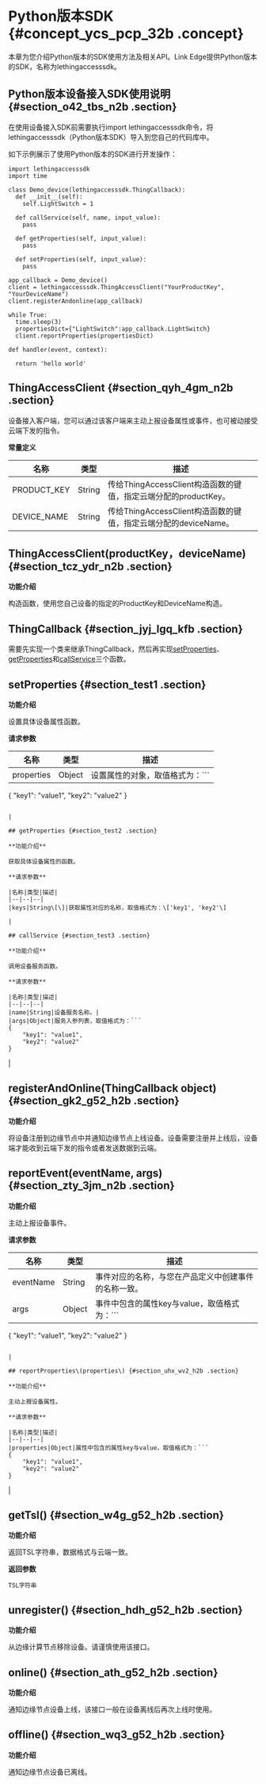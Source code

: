 # Python版本SDK {#concept_ycs_pcp_32b .concept}

本章为您介绍Python版本的SDK使用方法及相关API。Link Edge提供Python版本的SDK，名称为lethingaccesssdk。

## Python版本设备接入SDK使用说明 {#section_o42_tbs_n2b .section}

在使用设备接入SDK前需要执行import lethingaccesssdk命令，将lethingaccesssdk（Python版本SDK）导入到您自己的代码库中。

如下示例展示了使用Python版本的SDK进行开发操作：

```
import lethingaccesssdk
import time

class Demo_device(lethingaccesssdk.ThingCallback):
  def __init__(self):
    self.LightSwitch = 1

  def callService(self, name, input_value):
    pass

  def getProperties(self, input_value):
    pass

  def setProperties(self, input_value):
    pass

app_callback = Demo_device()
client = lethingaccesssdk.ThingAccessClient("YourProductKey", "YourDeviceName")
client.registerAndonline(app_callback)

while True:
  time.sleep(3)
  propertiesDict={"LightSwitch":app_callback.LightSwitch}
  client.reportProperties(propertiesDict)

def handler(event, context):
  
  return 'hello world'
```

## ThingAccessClient {#section_qyh_4gm_n2b .section}

设备接入客户端，您可以通过该客户端来主动上报设备属性或事件，也可被动接受云端下发的指令。

**常量定义**

|名称|类型|描述|
|--|--|--|
|PRODUCT\_KEY|String|传给ThingAccessClient构造函数的键值，指定云端分配的productKey。|
|DEVICE\_NAME|String|传给ThingAccessClient构造函数的键值，指定云端分配的deviceName。|

## ThingAccessClient\(productKey，deviceName\) {#section_tcz_ydr_n2b .section}

**功能介绍**

构造函数，使用您自己设备的指定的ProductKey和DeviceName构造。

## ThingCallback {#section_jyj_lgq_kfb .section}

需要先实现一个类来继承ThingCallback，然后再实现[setProperties](#)、[getProperties](#)和[callService](#)三个函数。

## setProperties {#section_test1 .section}

**功能介绍**

设置具体设备属性函数。

**请求参数**

|名称|类型|描述|
|--|--|--|
|properties|Object|设置属性的对象，取值格式为：```
{
    "key1": "value1", 
    "key2": "value2"
}
```

|

## getProperties {#section_test2 .section}

**功能介绍**

获取具体设备属性的函数。

**请求参数**

|名称|类型|描述|
|--|--|--|
|keys|String\[\]|获取属性对应的名称，取值格式为：\['key1', 'key2'\]

|

## callService {#section_test3 .section}

**功能介绍**

调用设备服务函数。

**请求参数**

|名称|类型|描述|
|--|--|--|
|name|String|设备服务名称。|
|args|Object|服务入参列表，取值格式为：```
{
    "key1": "value1", 
    "key2": "value2"
}
```

|

## registerAndOnline\(ThingCallback object\) {#section_gk2_g52_h2b .section}

**功能介绍**

将设备注册到边缘节点中并通知边缘节点上线设备。设备需要注册并上线后，设备端才能收到云端下发的指令或者发送数据到云端。

## reportEvent\(eventName, args\) {#section_zty_3jm_n2b .section}

**功能介绍**

主动上报设备事件。

**请求参数**

|名称|类型|描述|
|--|--|--|
|eventName|String|事件对应的名称，与您在产品定义中创建事件的名称一致。|
|args|Object|事件中包含的属性key与value，取值格式为：```
{
    "key1": "value1", 
    "key2": "value2"
}
```

|

## reportProperties\(properties\) {#section_uhx_wv2_h2b .section}

**功能介绍**

主动上报设备属性。

**请求参数**

|名称|类型|描述|
|--|--|--|
|properties|Object|属性中包含的属性key与value，取值格式为：```
{
    "key1": "value1", 
    "key2": "value2"
}
```

|

## getTsl\(\) {#section_w4g_g52_h2b .section}

**功能介绍**

返回TSL字符串，数据格式与云端一致。

**返回参数**

```
TSL字符串
```

## unregister\(\) {#section_hdh_g52_h2b .section}

**功能介绍**

从边缘计算节点移除设备。请谨慎使用该接口。

## online\(\) {#section_ath_g52_h2b .section}

**功能介绍**

通知边缘节点设备上线，该接口一般在设备离线后再次上线时使用。

## offline\(\) {#section_wq3_g52_h2b .section}

**功能介绍**

通知边缘节点设备已离线。

